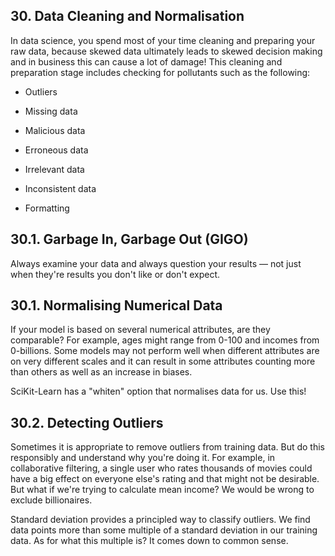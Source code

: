 ## 30. Data Cleaning and Normalisation

In data science, you spend most of your time cleaning and preparing your raw data, because skewed data ultimately leads to skewed decision making and in business this can cause a lot of damage! This cleaning and preparation stage includes checking for pollutants such as the following:

- Outliers

- Missing data

- Malicious data

- Erroneous data

- Irrelevant data

- Inconsistent data

- Formatting

## 30.1. Garbage In, Garbage Out (GIGO)

Always examine your data and always question your results — not just when they're results you don't like or don't expect.

## 30.1. Normalising Numerical Data

If your model is based on several numerical attributes, are they comparable? For example, ages might range from 0-100 and incomes from 0-billions. Some models may not perform well when different attributes are on very different scales and it can result in some attributes counting more than others as well as an increase in biases.

SciKit-Learn has a "whiten" option that normalises data for us. Use this!

## 30.2. Detecting Outliers

Sometimes it is appropriate to remove outliers from training data. But do this responsibly and understand why you're doing it. For example, in collaborative filtering, a single user who rates thousands of movies could have a big effect on everyone else's rating and that might not be desirable. But what if we're trying to calculate mean income? We would be wrong to exclude billionaires.

Standard deviation provides a principled way to classify outliers. We find data points more than some multiple of a standard deviation in our training data. As for what this multiple is? It comes down to common sense.
